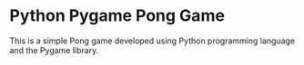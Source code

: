 # Python Pygame Pong Game
This is a simple Pong game developed using Python programming language and the Pygame library.
